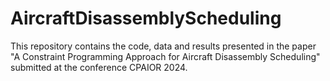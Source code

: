# AircraftDisassemblyScheduling
This repository contains the code, data and results presented in the paper "A Constraint Programming Approach for Aircraft Disassembly Scheduling" submitted at the conference CPAIOR 2024.
